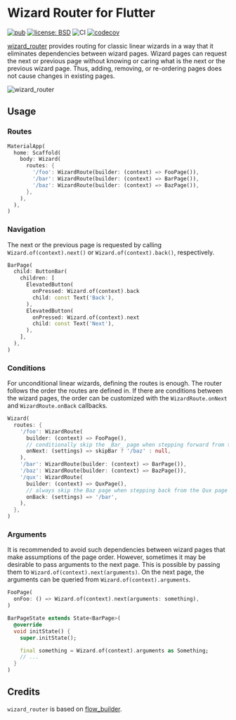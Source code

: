 # Wizard Router for Flutter

[![pub](https://img.shields.io/pub/v/wizard_router.svg)](https://pub.dev/packages/wizard_router)
[![license: BSD](https://img.shields.io/badge/license-BSD-yellow.svg)](https://opensource.org/licenses/BSD-3-Clause)
![CI](https://github.com/ubuntu-flutter-community/wizard_router/workflows/CI/badge.svg)
[![codecov](https://codecov.io/gh/ubuntu-flutter-community/wizard_router/branch/main/graph/badge.svg)](https://codecov.io/gh/ubuntu-flutter-community/wizard_router)

[wizard_router](https://pub.dev/packages/wizard_router) provides routing for
classic linear wizards in a way that it eliminates dependencies between wizard
pages. Wizard pages can request the next or previous page without knowing or
caring what is the next or the previous wizard page. Thus, adding, removing, or
re-ordering pages does not cause changes in existing pages.

![wizard_router](https://github.com/ubuntu-flutter-community/wizard_router/raw/main/images/wizard_router.png)

## Usage

### Routes

```dart
MaterialApp(
  home: Scaffold(
    body: Wizard(
      routes: {
        '/foo': WizardRoute(builder: (context) => FooPage()),
        '/bar': WizardRoute(builder: (context) => BarPage()),
        '/baz': WizardRoute(builder: (context) => BazPage()),
      },
    ),
  ),
)
```

### Navigation

The next or the previous page is requested by calling `Wizard.of(context).next()`
or `Wizard.of(context).back()`, respectively.

```dart
BarPage(
  child: ButtonBar(
    children: [
      ElevatedButton(
        onPressed: Wizard.of(context).back
        child: const Text('Back'),
      ),
      ElevatedButton(
        onPressed: Wizard.of(context).next
        child: const Text('Next'),
      ),
    ],
  ),
)
```

### Conditions

For unconditional linear wizards, defining the routes is enough. The router
follows the order the routes are defined in. If there are conditions between
the wizard pages, the order can be customized with the `WizardRoute.onNext` and
`WizardRoute.onBack` callbacks.

```dart
Wizard(
  routes: {
    '/foo': WizardRoute(
      builder: (context) => FooPage(),
      // conditionally skip the _Bar_ page when stepping forward from the _Foo_ page
      onNext: (settings) => skipBar ? '/baz' : null,
    ),
    '/bar': WizardRoute(builder: (context) => BarPage()),
    '/baz': WizardRoute(builder: (context) => BazPage()),
    '/qux': WizardRoute(
      builder: (context) => QuxPage(),
      // always skip the Baz page when stepping back from the Qux page
      onBack: (settings) => '/bar',
    ),
  },
)
```

### Arguments

It is recommended to avoid such dependencies between wizard pages that make
assumptions of the page order. However, sometimes it may be desirable to pass
arguments to the next page. This is possible by passing them to
`Wizard.of(context).next(arguments)`. On the next page, the arguments can be
queried from `Wizard.of(context).arguments`.

```dart
FooPage(
  onFoo: () => Wizard.of(context).next(arguments: something),
)

BarPageState extends State<BarPage>(
  @override
  void initState() {
    super.initState();

    final something = Wizard.of(context).arguments as Something;
    // ...
  }
)
```

## Credits

`wizard_router` is based on [flow_builder](https://pub.dev/packages/flow_builder).
